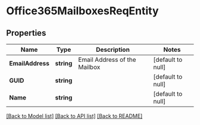 # Office365MailboxesReqEntity

## Properties
Name | Type | Description | Notes
------------ | ------------- | ------------- | -------------
**EmailAddress** | **string** | Email Address of the Mailbox | [default to null]
**GUID** | **string** |  | [default to null]
**Name** | **string** |  | [default to null]

[[Back to Model list]](../README.md#documentation-for-models) [[Back to API list]](../README.md#documentation-for-api-endpoints) [[Back to README]](../README.md)

